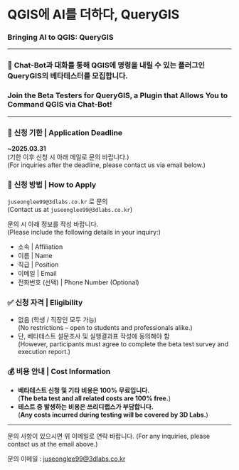 # QGIS에 AI를 더하다, **QueryGIS**  
### Bringing AI to QGIS: **QueryGIS**

---


### 🤖 **Chat-Bot과 대화를 통해 QGIS에 명령을 내릴 수 있는 플러그인 QueryGIS의 베타테스터를 모집합니다.**  
### **Join the Beta Testers for QueryGIS, a Plugin that Allows You to Command QGIS via Chat-Bot!**

---

### 📅 **신청 기한 | Application Deadline**  
**~2025.03.31**  
(기한 이후 신청 시 아래 메일로 문의 바랍니다.)  
(For inquiries after the deadline, please contact us via email below.)

### 📩 **신청 방법 | How to Apply**  
`juseonglee99@3dlabs.co.kr` 로 문의  
(Contact us at `juseonglee99@3dlabs.co.kr`)

문의 시 아래 정보를 작성 바랍니다.  
(Please include the following details in your inquiry:)
- 소속 | Affiliation
- 이름 | Name
- 직급 | Position
- 이메일 | Email
- 전화번호 (선택) | Phone Number (Optional)

### ✅ **신청 자격 | Eligibility**  
- 없음 (학생 / 직장인 모두 가능)  
(No restrictions – open to students and professionals alike.)
- 단, 베타테스트 설문조사 및 실행결과표 작성에 동의해야 함  
(However, participants must agree to complete the beta test survey and execution report.)

### 💰 **비용 안내 | Cost Information**  
- **베타테스트 신청 및 기타 비용은 100% 무료입니다.**  
(**The beta test and all related costs are 100% free.**)
- **테스트 중 발생하는 비용은 쓰리디랩스가 부담합니다.**  
(**Any costs incurred during testing will be covered by 3D Labs.**)

---

문의 사항이 있으시면 위 이메일로 연락 바랍니다. 
(For any inquiries, please contact us at the email above.)

문의 이메일 : juseonglee99@3dlabs.co.kr